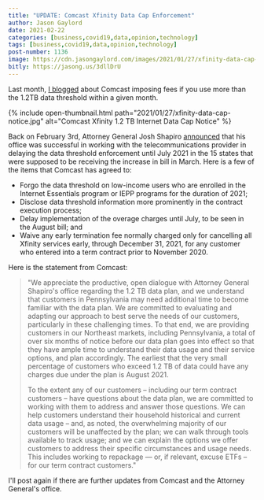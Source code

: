 ```yaml
---
title: "UPDATE: Comcast Xfinity Data Cap Enforcement"
author: Jason Gaylord
date: 2021-02-22
categories: [business,covid19,data,opinion,technology]
tags: [business,covid19,data,opinion,technology]
post-number: 1136
image: https://cdn.jasongaylord.com/images/2021/01/27/xfinity-data-cap-notice.jpg
bitly: https://jasong.us/3dllDrU
---
```


Last month, [I blogged](https://jasong.us/36h7TtT) about Comcast imposing fees if you use more than the 1.2TB data threshold within a given month.

{% include open-thumbnail.html path="2021/01/27/xfinity-data-cap-notice.jpg" alt="Comcast Xfinity 1.2 TB Internet Data Cap Notice" %}

Back on February 3rd, Attorney General Josh Shapiro [announced](http://jasong.us/3qrgJNN) that his office was successful in working with the telecommunications provider in delaying the data threshold enforcement until July 2021 in the 15 states that were supposed to be receiving the increase in bill in March. Here is a few of the items that Comcast has agreed to:

* Forgo the data threshold on low-income users who are enrolled in the Internet Essentials program or IEPP programs for the duration of 2021;
* Disclose data threshold information more prominently in the contract execution process;
* Delay implementation of the overage charges until July, to be seen in the August bill; and
* Waive any early termination fee normally charged only for cancelling all Xfinity services early, through December 31, 2021, for any customer who entered into a term contract prior to November 2020.

Here is the statement from Comcast:

> "We appreciate the productive, open dialogue with Attorney General Shapiro's office regarding the 1.2 TB data plan, and we understand that customers in Pennsylvania may need additional time to become familiar with the data plan. We are committed to evaluating and adapting our approach to best serve the needs of our customers, particularly in these challenging times. To that end, we are providing customers in our Northeast markets, including Pennsylvania, a total of over six months of notice before our data plan goes into effect so that they have ample time to understand their data usage and their service options, and plan accordingly. The earliest that the very small percentage of customers who exceed 1.2 TB of data could have any charges due under the plan is August 2021.
> 
> To the extent any of our customers – including our term contract customers – have questions about the data plan, we are committed to working with them to address and answer those questions.  We can help customers understand their household historical and current data usage – and, as noted, the overwhelming majority of our customers will be unaffected by the plan; we can walk through tools available to track usage; and we can explain the options we offer customers to address their specific circumstances and usage needs. This includes working to repackage  — or, if relevant, excuse ETFs – for our term contract customers."

I'll post again if there are further updates from Comcast and the Attorney General's office.
